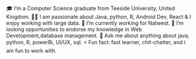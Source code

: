 🎓 I’m a Computer Science graduate from Teeside University, United Kingdom. 
👨‍💻 I am passionate about Java, python, R, Android Dev, React & I enjoy working with large data.
🔭 I’m currently working for Natwest.
🤔 I’m looking opportunities to endorse my knowledge in Web Development,database management.
💬 Ask me about anything about java, python, R, powerBi, UI/UX, sql.
⚡ Fun fact: fast learner, chit-chatter, and i am fun to work with.
